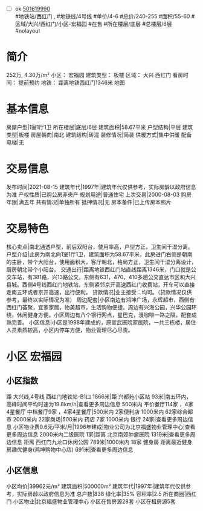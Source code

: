 - [ ] ok [501619990](https://bj.5i5j.com/ershoufang/501619990.html)  
 #地铁站/西红门 ,  #地铁线/4号线
#单价/4-6 #总价/240-255 #面积/55-60   #区域/大兴/西红门/小区-宏福园 #在售 #所在楼层/底层 #总楼层/6层 #nolayout 
# 简介 
 252万,  4.30万/m² 
小区： 宏福园
建筑类型： 板楼
区域： 大兴 西红门
看房时间： 提前预约
地铁： 距离地铁西红门1346米 地图
# 基本信息 
 房屋户型|1室1厅1卫
所在楼层|底层/6层
建筑面积|58.67平米
户型结构|平层
建筑类型|板楼
房屋朝向|南北
建筑结构|砖混
装修情况|简装
供暖方式|集中供暖
配备电梯|无
# 交易信息 
 发布时间|2021-08-15
建筑年代|1997年|建筑年代仅供参考，实际房龄以政府信息为准
产权性质|已购公房非央产
规划用途|普通住宅
上次交易|2000-08-03
购房年限|满五年
共有情况|单独所有
抵押情况|无
房本备件|已上传房本照片
# 交易特色 
 核心卖点|南北通透户型，前后双阳台，使用率高，户型方正，卫生间干湿分离。
户型介绍|此房为南北向1室1厅1卫，建筑面积为58.67平米，此房进门右侧是朝南的主卧，带个大阳台，使用面积大，客厅朝北，格局方正，卫生间干湿分离设计，厨房朝北带个小阳台。
交通出行|距离地铁西红门站直线距离1346米，门口就是公交车站，有381路，兴13路公交，东侧有631，470，410多趟公交直达市区和大兴县城。西侧4号线西红门地铁站，东侧紧邻京开高速西红门收费站，开车可以直接走南五环或者京开高速，出行便利。
贷款情况|业主接受：均可。（贷款情况仅供参考，最终以实际情况为准）
周边配套|小区南边有鸿坤广场，永辉超市，西侧有西红门荟聚，宜家家居，物美超市，生活购物便捷。周边有兴海公园，兴华公园环绕，休闲健身方便。小区周边有八个银行网点，星巴克，漫咖啡一路之隔，配套成熟完善。
小区信息|小区是1998年建成的，原宣武医院家属院，一共三栋楼，居住人员素质较高，小区内停车方便，物业管理尽心尽责。
# 小区 宏福园
## 小区指数 
 距 大兴线,4号线 西红门地铁站-B1口 1866米|距 兴都苑小区站 93米|南五环内， 高峰时间平均时速为19.8km/h|查看更多周边信息
500米内 平价餐厅114家 ，4家4星餐厅
中档餐厅9家 ，4家4星餐厅|500米内 2家便利店
1000米内 62家综合超市
2000米内 22家商场|500米内 药店 7家
1000米内 银行 24家|查看更多周边信息
小区物业费0.6元/平米/月|1996年建成|物业公司为北京福盛物业管理中心|查看更多周边信息
2000米内二级医院 1家|距离 北京南郊肿瘤医院  1319米|查看更多周边信息
距离 西红门九龙口休闲公园 789米|1000米内 18家 健身房
距离最近健身房趣优健身(鸿坤购物中心店) 691米|查看更多周边信息
## 小区信息 
 小区均价|39962元/m²
建筑面积|500000m²
建筑年代|1997年|建筑年代仅供参考，实际房龄以政府信息为准
总户数|838
绿化率|35%
容积率|2.5
所在商圈|西红门
小区物业|北京福盛物业管理中心
小区在售房源28套
小区在租房源5套
